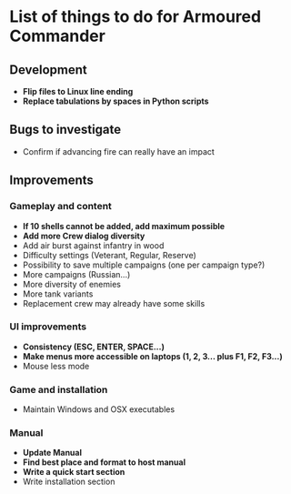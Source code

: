# List of things to do for Armoured Commander

## Development
- **Flip files to Linux line ending**
- **Replace tabulations by spaces in Python scripts**

## Bugs to investigate
- Confirm if advancing fire can really have an impact

## Improvements
### Gameplay and content
- **If 10 shells cannot be added, add maximum possible**
- **Add more Crew dialog diversity**
- Add air burst against infantry in wood
- Difficulty settings (Veterant, Regular, Reserve)
- Possibility to save multiple campaigns (one per campaign type?)
- More campaigns (Russian...)
- More diversity of enemies
- More tank variants
- Replacement crew may already have some skills
  
### UI improvements
- **Consistency (ESC, ENTER, SPACE...)**
- **Make menus more accessible on laptops (1, 2, 3... plus F1, F2, F3...)**
- Mouse less mode
  
### Game and installation
- Maintain Windows and OSX executables
  
### Manual
- **Update Manual**
- **Find best place and format to host manual**
- **Write a quick start section**
- Write installation section

